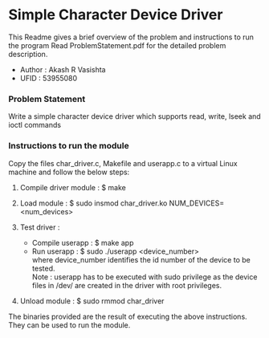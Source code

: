 # __Simple Character Device Driver__
This Readme gives a brief overview of the problem and instructions to run the program
Read ProblemStatement.pdf for the detailed problem description.
* Author : Akash R Vasishta
* UFID     : 53955080

### __Problem Statement__
Write a simple character device driver which supports read, write, lseek and ioctl commands

### __Instructions to run the module__

Copy the files char_driver.c, Makefile and userapp.c to a virtual Linux machine
and follow the below steps:

1. Compile driver module : $ make

2. Load module : $ sudo insmod char_driver.ko NUM_DEVICES=<num_devices>

3. Test driver :
	* Compile userapp : $ make app
	* Run userapp : $ sudo ./userapp <device_number>			
		where device_number identifies the id number of the device to be tested.   
Note : userapp has to be executed with sudo privilege as the device files
		   in /dev/ are created in the driver with root privileges.
		   
4. Unload module : $ sudo rmmod char_driver

The binaries provided are the result of executing the above instructions. They can be used to run the module.
